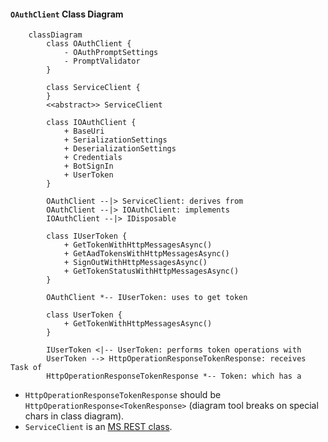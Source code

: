 #### `OAuthClient` Class Diagram

```mermaid
    classDiagram
        class OAuthClient {
            - OAuthPromptSettings
            - PromptValidator
        }

        class ServiceClient {
        }
        <<abstract>> ServiceClient

        class IOAuthClient {
            + BaseUri
            + SerializationSettings
            + DeserializationSettings
            + Credentials
            + BotSignIn
            + UserToken
        }

        OAuthClient --|> ServiceClient: derives from
        OAuthClient --|> IOAuthClient: implements
        IOAuthClient --|> IDisposable

        class IUserToken {
            + GetTokenWithHttpMessagesAsync()
            + GetAadTokensWithHttpMessagesAsync()
            + SignOutWithHttpMessagesAsync()
            + GetTokenStatusWithHttpMessagesAsync()
        }

        OAuthClient *-- IUserToken: uses to get token

        class UserToken {
            + GetTokenWithHttpMessagesAsync()
        }

        IUserToken <|-- UserToken: performs token operations with
        UserToken --> HttpOperationResponseTokenResponse: receives Task of
        HttpOperationResponseTokenResponse *-- Token: which has a
```
* `HttpOperationResponseTokenResponse` should be `HttpOperationResponse<TokenResponse>` (diagram tool breaks on special chars in class diagram).
* `ServiceClient` is an [MS REST class](https://docs.microsoft.com/en-us/dotnet/api/microsoft.rest.serviceclient-1?view=azure-dotnet).